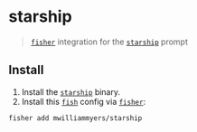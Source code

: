 # starship

> [`fisher`] integration for the [`starship`] prompt

## Install
1. Install the [`starship`] binary.
1. Install this [`fish`] config via [`fisher`]:

  ```fish
  fisher add mwilliammyers/starship
  ```


[`fish`]: https://fishshell.com
[`fisher`]: https://github.com/jorgebucaran/fisher
[`starship`]: https://github.com/starship/starship
